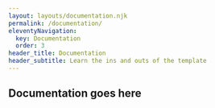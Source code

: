 ```yaml
---
layout: layouts/documentation.njk
permalink: /documentation/
eleventyNavigation:
  key: Documentation
  order: 3
header_title: Documentation
header_subtitle: Learn the ins and outs of the template
---
```


## Documentation goes here